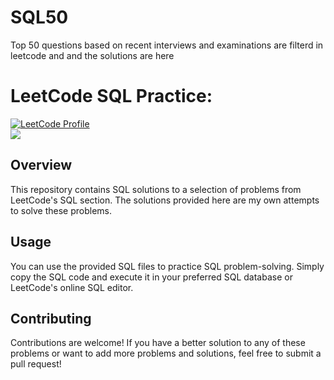 # SQL50

Top 50 questions based on recent interviews and examinations are filterd in leetcode and
and the solutions are here

# LeetCode SQL Practice:

[![LeetCode Profile](https://img.shields.io/badge/LeetCode-Profile-blue?style=for-the-badge&logo=leetcode&logoColor=white)](https://leetcode.com/ksdatta411/) <br>
![](https://img.shields.io/badge/MySQL-005C84?style=for-the-badge&logo=mysql&logoColor=white) 

## Overview

This repository contains SQL solutions to a selection of problems from LeetCode's SQL section. The solutions provided here are my own attempts to solve these problems.

## Usage

You can use the provided SQL files to practice SQL problem-solving. Simply copy the SQL code and execute it in your preferred SQL database or LeetCode's online SQL editor.

## Contributing

Contributions are welcome! If you have a better solution to any of these problems or want to add more problems and solutions, feel free to submit a pull request!
